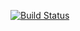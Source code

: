[![Build Status](https://travis-ci.org/myber-creator/geometry.svg?branch=master)](https://travis-ci.org/myber-creator/geometry)
